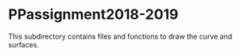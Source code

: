 # PPassignment2018-2019
This subdirectory contains files and functions to draw the curve and surfaces.

